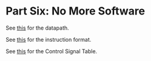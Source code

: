# Part Six: No More Software
See [this](https://d2vlcm61l7u1fs.cloudfront.net/media%2Fe96%2Fe9609cec-5a28-4037-9e85-845855af0473%2FphpLm8dZI.png) for the datapath.

See [this](http://www.cs.kzoo.edu/cs230/Resources/MIPS/MachineXL/InstructionFormats.html) for the instruction format.

See [this](https://i.stack.imgur.com/TRaHR.png) for the Control Signal Table.
